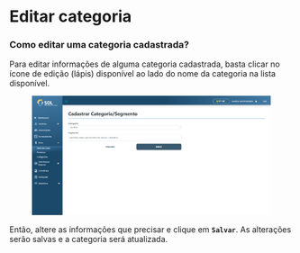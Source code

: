 # Editar categoria

### Como editar uma categoria cadastrada?

Para editar informações de alguma categoria cadastrada, basta clicar no ícone de edição (lápis) disponível ao lado do nome da categoria na lista disponível.

<figure><img src="../../../../.gitbook/assets/edit-cat.png" alt=""><figcaption></figcaption></figure>

Então, altere as informações que precisar e clique em **`Salvar`**. As alterações serão salvas e a categoria será atualizada.
